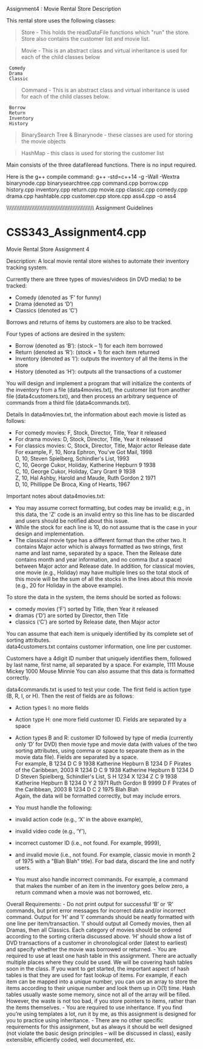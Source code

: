 
Assignment4 : Movie Rental Store Description

This rental store uses the following classes: 
 
  > Store - This holds the readDataFile functions which "run" the store. Store also contains the customer list and movie list. 
  
  > Movie - This is an abstract class and virtual inheritance is used for each of the child classes below
       
     Comedy
     Drama
     Classic
     
 > Command - This is an abstract class and virtual inheritance is used for each of the child classes below. 
  
     Borrow
     Return
     Inventory
     History
     
 > BinarySearch Tree & Binarynode - these classes are used for storing the movie objects
  
 > HashMap - this class is used for storing the customer list

Main consists of the three datafileread functions. There is no input required.

Here is the g++ compile command: g++ -std=c++14 -g -Wall -Wextra binarynode.cpp binarysearchtree.cpp command.cpp borrow.cpp history.cpp inventory.cpp return.cpp movie.cpp classic.cpp comedy.cpp drama.cpp hashtable.cpp customer.cpp store.cpp ass4.cpp -o ass4

\\\\\\\\\\\\\\\\\\\\\\\\\\\\\\\\\\\\\\\\\\\\\\\\\\\\\\\\\\\\\\\\\\\\\\\\\\\\\\\\\\\\\\\\\\\\\\\\\\\\\\\\\\
Assignment Guidelines
# CSS343_Assignment4.cpp
Movie Rental Store
Assignment 4 
 
Description: A local movie rental store wishes to automate their inventory tracking system. 

Currently there are three types of movies/videos (in DVD media) to be tracked: 
- Comedy (denoted as ‘F’ for funny) 
- Drama (denoted as ‘D’) 
- Classics (denoted as ‘C’) 

Borrows and returns of items by customers are also to be tracked. 

Four types of actions are desired in the system: 
- Borrow (denoted as ‘B’): (stock – 1) for each item borrowed   
- Return (denoted as ‘R’): (stock + 1) for each item returned 
- Inventory (denoted as ‘I’): outputs the inventory of all the items in the store 
- History (denoted as ‘H’): outputs all the transactions of a customer  
 
You will design and implement a program that will initialize the contents of the inventory from a file (data4movies.txt), 
the customer list from another file (data4customers.txt), 
and then process an arbitrary sequence of commands from a third file (data4commands.txt). 
 
Details In data4movies.txt, the information about each movie is listed as follows:  
- For comedy movies: F, Stock, Director, Title, Year it released  
- For drama movies: D, Stock, Director, Title, Year it released 
- For classics movies: C, Stock, Director, Title, Major actor Release date 
For example, 
F, 10, Nora Ephron, You've Got Mail, 1998       
D, 10, Steven Spielberg, Schindler's List, 1993       
C, 10, George Cukor, Holiday, Katherine Hepburn 9 1938       
C, 10, George Cukor, Holiday, Cary Grant 9 1938       
Z, 10, Hal Ashby, Harold and Maude, Ruth Gordon 2 1971       
D, 10, Phillippe De Broca, King of Hearts, 1967 

Important notes about data4movies.txt: 
- You may assume correct formatting, but codes may be invalid; 
  e.g., in this data, the 'Z' code is an invalid entry so this line has to be discarded and users should be notified about this issue.  
- While the stock for each line is 10, do not assume that is the case in your design and implementation.  
- The classical movie type has a different format than the other two. 
  It contains Major actor which is always formatted as two strings, first name and last name, separated by a space. 
  Then the Release date contains month and year information, and no comma (but a space) between Major actor and Release date. 
  In addition, for classical movies, one movie (e.g., Holiday) may have multiple lines 
  so the total stock of this movie will be the sum of all the stocks in the lines about this movie 
  (e.g., 20 for Holiday in the above example).  
 
To store the data in the system, the items should be sorted as follows: 
- comedy movies (‘F’) sorted by Title, then Year it released  
- dramas (‘D’) are sorted by Director, then Title  
- classics (‘C’) are sorted by Release date, then Major actor 

You can assume that each item is uniquely identified by its complete set of sorting attributes.   
data4customers.txt contains customer information, one line per customer. 

Customers have a 4digit ID number that uniquely identifies them, followed by last name, first name, all separated by a space. 
For example, 
1111 Mouse Mickey 
1000 Mouse Minnie 
You can also assume that this data is formatted correctly.  
 
data4commands.txt is used to test your code. 
The first field is action type (B, R, I, or H). 
Then the rest of fields are as follows: 
- Action types I: no more fields 
- Action type H: one more field customer ID. Fields are separated by a space
- Action types B and R: customer ID followed by type of media (currently only ‘D’ for DVD) 
  then movie type and movie data (with values of the two sorting attributes, 
  using comma or space to separate them as in the movie data file). Fields are separated by a space.  
  For example, 
  B 1234 D C 9 1938 Katherine Hepburn 
  B 1234 D F Pirates of the Caribbean, 2003 
  R 1234 D C 9 1938 Katherine Hepburn 
  B 1234 D D Steven Spielberg, Schindler's List, 
  S 
  H 1234 
  X 1234 
  Z C 9 1938 Katherine Hepburn 
  B 1234 D Y 2 1971 Ruth Gordon 
  B 9999 D F Pirates of the Caribbean, 2003 
  B 1234 D C 2 1975 Blah Blah      
 Again, the data will be formatted correctly, but may include errors.  
 - You must handle the following: 
  - invalid action code (e.g., ‘X’ in the above example), 
  - invalid video code (e.g., ‘Y’),
  - incorrect customer ID (i.e., not found. For example, 9999),
  - and invalid movie (i.e., not found. For example, classic movie in month 2 of 1975 with a "Blah Blah" title). 
  For bad data, discard the line and notify users. 

- You must also handle incorrect commands. 
For example, a command that makes the number of an item in the inventory goes below zero, 
a return command when a movie was not borrowed, etc. 
 
 
 
Overall Requirements:     - Do not print output for successful ‘B’ or ‘R’ commands, but print error messages for incorrect data and/or incorrect command. Output for ‘H’ and ‘I’ commands should be neatly formatted with one line per item/transaction. ‘I’ should output all Comedy movies, then all Dramas, then all Classics. Each category of movies should be ordered according to the sorting criteria discussed above. ‘H’ should show a list of DVD transactions of a customer in chronological order (latest to earliest) and specify whether the movie was borrowed or returned.  - You are required to use at least one hash table in this assignment. There are actually multiple places where they could be used. We will be covering hash tables soon in the class. If you want to get started, the important aspect of hash tables is that they are used for fast lookup of items. For example, if each item can be mapped into a unique number, you can use an array to store the items according to their unique number and look them up in O(1) time. Hash tables usually waste some memory, since not all of the array will be filled. However, the waste is not too bad, if you store pointers to items, rather than the items themselves. - You are required to use inheritance. If you find you’re using templates a lot, run it by me, as this assignment is designed for you to practice using inheritance.  - There are no other specific requirements for this assignment, but as always it should be well designed (not violate the basic design principles – will be discussed in class), easily extensible, efficiently coded, well documented, etc. 
